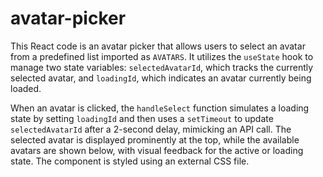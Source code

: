 # avatar-picker

This React code is an avatar picker that allows users to select an avatar from a predefined list imported as `AVATARS`. It utilizes the `useState` hook to manage two state variables: `selectedAvatarId`, which tracks the currently selected avatar, and `loadingId`, which indicates an avatar currently being loaded.

When an avatar is clicked, the `handleSelect` function simulates a loading state by setting `loadingId` and then uses a `setTimeout` to update `selectedAvatarId` after a 2-second delay, mimicking an API call. The selected avatar is displayed prominently at the top, while the available avatars are shown below, with visual feedback for the active or loading state. The component is styled using an external CSS file.
